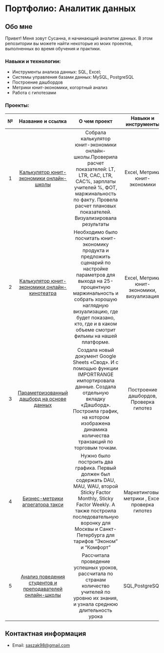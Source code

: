 # Портфолио: Аналитик данных
## Обо мне

Привет! Меня зовут Сусанна, я начинающий аналитик данных.
В этом репозитории вы можете найти некоторые из моих проектов, выполненных во время обучения и практики.
<br>
### Навыки и технологии:
- Инструменты анализа данных: SQL, Excel;
- Системы управления базами данных: MySQL, PostgreSQL
- Построение дашбордов
- Метрики юнит-экономики, когортный анализ
- Работа с гипотезами

### Проекты:

|№ | Название и ссылка | О чем проект   |  Навыки и инструменты| 
|:--:|:-------------------:|:----------------:|:------------------------------:|
|1  | [Калькулятор юнит-экономики онлайн-школы](https://github.com/ZakirovaSusanna/data-analytics/blob/main/%D0%9F%D1%80%D0%BE%D0%B5%D0%BA%D1%82%201%20%D0%AE%D0%BD%D0%B8%D1%82-%D1%8D%D0%BA%D0%BE%D0%BD%D0%BE%D0%BC%D0%B8%D0%BA%D0%B0%20%D0%BE%D0%BD-%D0%BB%D0%B0%D0%B9%D0%BD%20%D1%88%D0%BA%D0%BE%D0%BB%D1%8B.xlsx) |Собрала калькулятор юнит-экономики онлайн-школы.Проверила расчет показателей: LT, LTR, CAC, LTR, CAC%, зарплаты учителей %, ФОТ, маржинальность по факту. Провела расчет плановых показателей. Визуализировала результаты|Excel, Метрики юнит-экономики|
|2 | [Калькулятор юнит-экономики онлайн-кинотеатра](https://github.com/ZakirovaSusanna/data-analytics/blob/main/%D0%9F%D1%80%D0%BE%D0%B5%D0%BA%D1%82%202%20.xlsx)| Необходимо было посчитать юнит-экономику продукта и предложить сценарий по настройке параметров для выхода на 25-процентную маржинальность  и собрать хорошую наглядную визуализацию, где будет показано, кто, где и в каком объеме смотрит фильмы на нашей платформе.|Excel, Метрики юнит-экономики, визуализация|
|3 |[Параметризованный дашборд на основе данных](https://docs.google.com/spreadsheets/d/1ihvYG1s97M96_ob4d6C5iVF9XOpMGUPWNFeMofohWKM/edit#gid=2134290760)| Создала  новый документ Google Sheets «Свод». И с помощью функции IMPORTRANGE импортировала данные. Создала отдельную вкладку «Дашборд». Построила график, на котором изображена динамика количества транзакций по торговым точкам.| Построение дашбордов, Проверка гипотез|
|4| [Бизнес-метрики агрегатора такси](https://github.com/ZakirovaSusanna/data-analytics/blob/main/%D0%9F%D1%80%D0%BE%D0%B5%D0%BA%D1%82%204.1.xlsx)| Нужно было построить два графика. Первый должен был содержать DAU, MAU, WAU, второй Sticky Factor Monthly, Sticky Factor Weekly. А также  построила последовательную воронку для Москвы и Санкт-Петербурга для тарифов “Эконом” и “Комфорт”| Маркетинговые  метрики , Excel, проверка гипотез|
|5|[ Анализ поведения студентов и преподавателей онлайн-школы](https://github.com/ZakirovaSusanna/data-analytics/commit/ec52ed7cebe50ae772dfab8ef47138c9ca9bbecf)|Рассчитала проведение успешных уроков, рассчитала по странам количество учителей по уровню их знания, и узнала среднюю длительность урока| SQL,PostgreSQL|


## Контактная информация
- Email: saszak98@gmail.com


